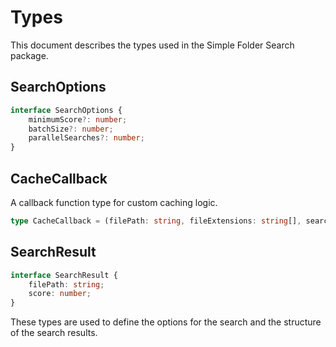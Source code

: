 # Types

This document describes the types used in the Simple Folder Search package.

## SearchOptions

```typescript
interface SearchOptions {
    minimumScore?: number;
    batchSize?: number;
    parallelSearches?: number;
}
```

## CacheCallback

A callback function type for custom caching logic.

```ts
type CacheCallback = (filePath: string, fileExtensions: string[], search?: string[] | string) => Promise<string[]>;
```

## SearchResult

```ts
interface SearchResult {
    filePath: string;
    score: number;
}
```

These types are used to define the options for the search and the structure of the search results.